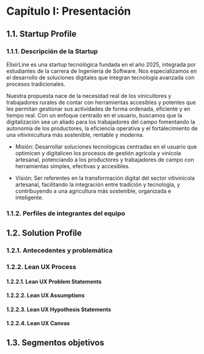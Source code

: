 # Capítulo I: Presentación

## 1.1. Startup Profile

### 1.1.1. Descripción de la Startup
ElixirLine es una startup tecnológica fundada en el año 2025, integrada por estudiantes de la carrera de Ingeniería de Software. Nos especializamos en el desarrollo de soluciones digitales que integran tecnología avanzada con procesos tradicionales.

Nuestra propuesta nace de la necesidad real de los vinicultores y trabajadores rurales de contar con herramientas accesibles y potentes que les permitan gestionar sus actividades de forma ordenada, eficiente y en tiempo real. Con un enfoque centrado en el usuario, buscamos que la digitalización sea un aliado para los trabajadores del campo fomentando la autonomía de los productores, la eficiencia operativa y el fortalecimiento de una vitivinicultura más sostenible, rentable y moderna.

- Misión: Desarrollar soluciones tecnológicas centradas en el usuario que optimicen y digitalicen los procesos de gestión agrícola y vinícola artesanal, potenciando a los productores y trabajadores de campo con herramientas simples, efectivas y accesibles.

- Visión: Ser referentes en la transformación digital del sector vitivinícola artesanal, facilitando la integración entre tradición y tecnología, y contribuyendo a una agricultura más sostenible, organizada e inteligente.
### 1.1.2. Perfiles de integrantes del equipo


## 1.2. Solution Profile

### 1.2.1. Antecedentes y problemática


### 1.2.2. Lean UX Process


#### 1.2.2.1. Lean UX Problem Statements


#### 1.2.2.2. Lean UX Assumptions


#### 1.2.2.3. Lean UX Hypothesis Statements


#### 1.2.2.4. Lean UX Canvas


## 1.3. Segmentos objetivos